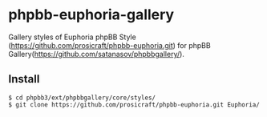 # phpbb-euphoria-gallery
Gallery styles of Euphoria phpBB Style (https://github.com/prosicraft/phpbb-euphoria.git) for phpBB Gallery(https://github.com/satanasov/phpbbgallery/).
## Install
```
$ cd phpbb3/ext/phpbbgallery/core/styles/
$ git clone https://github.com/prosicraft/phpbb-euphoria.git Euphoria/
```